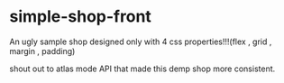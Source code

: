 # simple-shop-front

An ugly sample shop designed only with 4 css properties!!!(flex , grid , margin , padding)

shout out to atlas mode API that made this demp shop more consistent.
